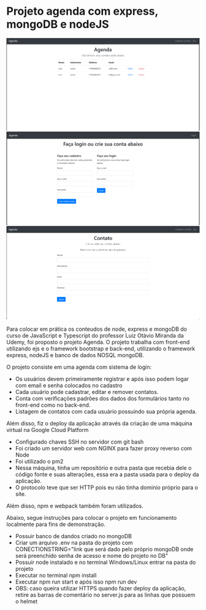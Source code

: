 # Projeto agenda com express, mongoDB e nodeJS

![Pagina inicial](./listagem.png)
![Login e registro](./login.png)
![Contato](./contato.png)

Para colocar em prática os conteudos de node, express e mongoDB do curso de JavaScript e Typescript do professor Luiz Otávio Miranda da Udemy, foi proposto o projeto Agenda. O projeto trabalha com front-end utilizando ejs e o framework bootstrap e back-end, utilizando o framework express, nodeJS e banco de dados NOSQL mongoDB.

O projeto consiste em uma agenda com sistema de login:
- Os usuários devem primeiramente registrar e após isso podem logar com email e senha colocados no cadastro
- Cada usuário pode cadastrar, editar e remover contatos.
- Conta com verificações padrões dos dados dos formulários tanto no front-end como no back-end.
- Listagem de contatos com cada usuário possuindo sua própria agenda.

Além disso, fiz o deploy da aplicação através da criação de uma máquina virtual na Google Cloud Platform
- Configurado chaves SSH no servidor com git bash
- Foi criado um servidor web com NGINX para fazer proxy reverso com Node
- Foi utilizado o pm2
- Nessa máquina, tinha um repositório e outra pasta que recebia dele o código fonte e suas alterações, essa era a pasta usada para o deploy da aplicação.
- O protocolo teve que ser HTTP pois eu não tinha dominio próprio para o site.

Além disso, npm e webpack também foram utilizados.

Abaixo, segue instruções para colocar o projeto em funcionamento localmente para fins de demonstração.

- Possuir banco de dandos criado no mongoDB
- Criar um arquivo .env na pasta do projeto com CONECTIONSTRING="link que será dado pelo próprio mongoDB onde será preenchido senha de acesso e nome do projeto no DB"
- Possuir node instalado e no terminal Windows/Linux entrar na pasta do projeto
- Executar no terminal npm install
- Executar npm run start e após isso npm run dev
- OBS: caso queira utilizar HTTPS quando fazer deploy da aplicação, retire as barras de comentário no server.js para as linhas que possuem o helmet